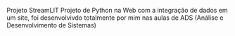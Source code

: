 Projeto StreamLIT
Projeto de Python na Web com a integração de dados em um site, foi desenvolvivdo totalmente por mim nas aulas de ADS (Análise e Desenvolvimento de Sistemas)

